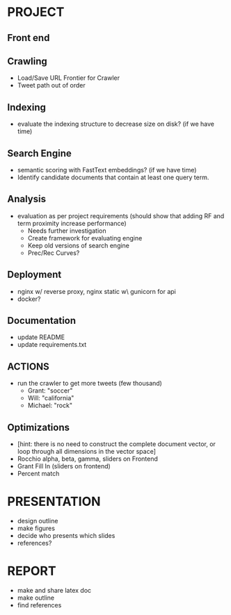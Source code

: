 # PROJECT
## Front end

## Crawling
* Load/Save URL Frontier for Crawler
* Tweet path out of order

## Indexing
* evaluate the indexing structure to decrease size on disk? (if we have time)

## Search Engine
* semantic scoring with FastText embeddings? (if we have time)
* Identify candidate documents that contain at least one query term.

## Analysis
* evaluation as per project requirements (should show that adding RF and term proximity increase performance)
    - Needs further investigation
    - Create framework for evaluating engine
    - Keep old versions of search engine
    - Prec/Rec Curves?

## Deployment
* nginx w/ reverse proxy, nginx static w\ gunicorn for api
* docker?

## Documentation
* update README
* update requirements.txt

## ACTIONS
* run the crawler to get more tweets (few thousand)
    - Grant: "soccer"
    - Will: "california"
    - Michael: "rock"

## Optimizations
* [hint: there is no need to construct the complete document vector, or loop through all dimensions in the vector space]
* Rocchio alpha, beta, gamma, sliders on Frontend
* Grant Fill In (sliders on frontend)
* Percent match

# PRESENTATION
* design outline
* make figures
* decide who presents which slides
* references?

# REPORT
* make and share latex doc
* make outline
* find references
